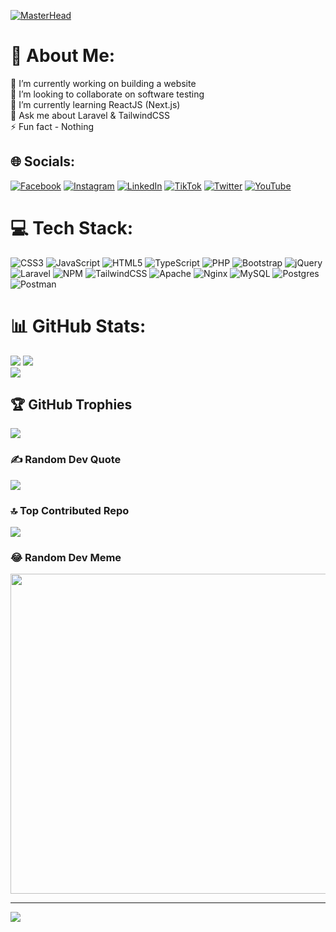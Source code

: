 [![MasterHead](https://user-images.githubusercontent.com/95478989/198955082-6e78ebb5-e1e4-49f9-8d32-6e5af3984dcd.gif)](https://mdwiastika.io)
# 💫 About Me:
🔭 I’m currently working on building a website<br>👯 I’m looking to collaborate on software testing<br>🌱 I’m currently learning ReactJS (Next.js)<br>💬 Ask me about Laravel & TailwindCSS<br>⚡ Fun fact - Nothing


## 🌐 Socials:
[![Facebook](https://img.shields.io/badge/Facebook-%231877F2.svg?logo=Facebook&logoColor=white)](https://facebook.com/marcel.astika.3) [![Instagram](https://img.shields.io/badge/Instagram-%23E4405F.svg?logo=Instagram&logoColor=white)](https://instagram.com/marcelastika) [![LinkedIn](https://img.shields.io/badge/LinkedIn-%230077B5.svg?logo=linkedin&logoColor=white)](https://linkedin.com/in/marcel-dwi-astika-6b93a0260) [![TikTok](https://img.shields.io/badge/TikTok-%23000000.svg?logo=TikTok&logoColor=white)](https://tiktok.com/@mdwiastika) [![Twitter](https://img.shields.io/badge/Twitter-%231DA1F2.svg?logo=Twitter&logoColor=white)](https://twitter.com/mdwiastika1) [![YouTube](https://img.shields.io/badge/YouTube-%23FF0000.svg?logo=YouTube&logoColor=white)](https://youtube.com/@UCcpW5N2ybv53LCzLpbPzokA) 

# 💻 Tech Stack:
![CSS3](https://img.shields.io/badge/css3-%231572B6.svg?style=for-the-badge&logo=css3&logoColor=white) ![JavaScript](https://img.shields.io/badge/javascript-%23323330.svg?style=for-the-badge&logo=javascript&logoColor=%23F7DF1E) ![HTML5](https://img.shields.io/badge/html5-%23E34F26.svg?style=for-the-badge&logo=html5&logoColor=white) ![TypeScript](https://img.shields.io/badge/typescript-%23007ACC.svg?style=for-the-badge&logo=typescript&logoColor=white) ![PHP](https://img.shields.io/badge/php-%23777BB4.svg?style=for-the-badge&logo=php&logoColor=white) ![Bootstrap](https://img.shields.io/badge/bootstrap-%23563D7C.svg?style=for-the-badge&logo=bootstrap&logoColor=white) ![jQuery](https://img.shields.io/badge/jquery-%230769AD.svg?style=for-the-badge&logo=jquery&logoColor=white) ![Laravel](https://img.shields.io/badge/laravel-%23FF2D20.svg?style=for-the-badge&logo=laravel&logoColor=white) ![NPM](https://img.shields.io/badge/NPM-%23000000.svg?style=for-the-badge&logo=npm&logoColor=white) ![TailwindCSS](https://img.shields.io/badge/tailwindcss-%2338B2AC.svg?style=for-the-badge&logo=tailwind-css&logoColor=white) ![Apache](https://img.shields.io/badge/apache-%23D42029.svg?style=for-the-badge&logo=apache&logoColor=white) ![Nginx](https://img.shields.io/badge/nginx-%23009639.svg?style=for-the-badge&logo=nginx&logoColor=white) ![MySQL](https://img.shields.io/badge/mysql-%2300f.svg?style=for-the-badge&logo=mysql&logoColor=white) ![Postgres](https://img.shields.io/badge/postgres-%23316192.svg?style=for-the-badge&logo=postgresql&logoColor=white) ![Postman](https://img.shields.io/badge/Postman-FF6C37?style=for-the-badge&logo=postman&logoColor=white)
# 📊 GitHub Stats:
![](https://github-readme-stats.vercel.app/api?username=mdwiastika&theme=radical&hide_border=false&include_all_commits=false&count_private=true)
![](https://github-readme-streak-stats.herokuapp.com/?user=mdwiastika&theme=radical&hide_border=false)<br>
![](https://github-readme-stats.vercel.app/api/top-langs/?username=mdwiastika&theme=radical&hide_border=false&include_all_commits=false&count_private=true&layout=compact)

## 🏆 GitHub Trophies
![](https://github-profile-trophy.vercel.app/?username=mdwiastika&theme=radical&no-frame=false&no-bg=false&margin-w=4)

### ✍️ Random Dev Quote
![](https://quotes-github-readme.vercel.app/api?type=horizontal&theme=radical)

### 🔝 Top Contributed Repo
![](https://github-contributor-stats.vercel.app/api?username=mdwiastika&limit=5&theme=radical&combine_all_yearly_contributions=true)

### 😂 Random Dev Meme
<img src="https://rm.up.railway.app/" width="512px"/>

---
[![](https://visitcount.itsvg.in/api?id=mdwiastika&icon=0&color=6)](https://visitcount.itsvg.in)

<!-- Proudly created with GPRM ( https://gprm.itsvg.in ) -->
